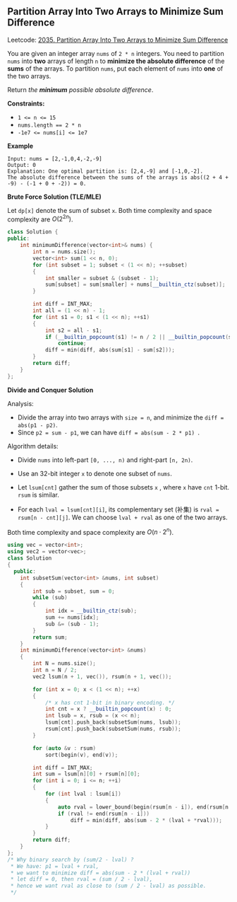 ## Partition Array Into Two Arrays to Minimize Sum Difference

Leetcode: [2035. Partition Array Into Two Arrays to Minimize Sum Difference](https://leetcode.com/problems/partition-array-into-two-arrays-to-minimize-sum-difference/)

You are given an integer array `nums` of `2 * n` integers. You need to partition `nums` into **two** arrays of length `n` to **minimize the absolute difference** of the **sums** of the arrays. To partition `nums`, put each element of `nums` into **one** of the two arrays.

Return *the **minimum** possible absolute difference*.

**Constraints:**

- `1 <= n <= 15`
- `nums.length == 2 * n`
- `-1e7 <= nums[i] <= 1e7`

**Example**

```
Input: nums = [2,-1,0,4,-2,-9]
Output: 0
Explanation: One optimal partition is: [2,4,-9] and [-1,0,-2].
The absolute difference between the sums of the arrays is abs((2 + 4 + -9) - (-1 + 0 + -2)) = 0.
```



**Brute Force Solution (TLE/MLE)**

Let `dp[x]` denote the sum of subset `x`. Both time complexity and space complexity are $O(2^{2n})$.

```cpp
class Solution {
public:    
    int minimumDifference(vector<int>& nums) {
        int n = nums.size();
        vector<int> sum(1 << n, 0);
        for (int subset = 1; subset < (1 << n); ++subset)
        {
            int smaller = subset & (subset - 1);
            sum[subset] = sum[smaller] + nums[__builtin_ctz(subset)];
        }

        int diff = INT_MAX;
        int all = (1 << n) - 1;
        for (int s1 = 0; s1 < (1 << n); ++s1)
        {
            int s2 = all - s1;
            if (__builtin_popcount(s1) != n / 2 || __builtin_popcount(s2) != n / 2)
                continue;
            diff = min(diff, abs(sum[s1] - sum[s2]));
        }
        return diff;
    }
};
```



**Divide and Conquer Solution**

Analysis:

- Divide the array into two arrays with `size = n`, and minimize the `diff = abs(p1 - p2)`.
- Since `p2 = sum - p1`, we can have `diff = abs(sum - 2 * p1) `.

Algorithm details:

- Divide `nums` into left-part `[0, ..., n)` and right-part `[n, 2n)`.
- Use an 32-bit integer `x` to denote one subset of `nums`.

- Let `lsum[cnt]` gather the sum of those subsets `x` , where `x` have `cnt` 1-bit. `rsum` is similar.
- For each `lval = lsum[cnt][i]`, its complementary set (补集) is `rval = rsum[n - cnt][j]`. We can choose `lval + rval` as one of the two arrays.

Both time complexity and space complexity are $O(n \cdot 2^n)$.

```cpp
using vec = vector<int>;
using vec2 = vector<vec>;
class Solution
{
  public:
    int subsetSum(vector<int> &nums, int subset)
    {
        int sub = subset, sum = 0;
        while (sub)
        {
            int idx = __builtin_ctz(sub);
            sum += nums[idx];
            sub &= (sub - 1);
        }
        return sum;
    }
    int minimumDifference(vector<int> &nums)
    {
        int N = nums.size();
        int n = N / 2;
        vec2 lsum(n + 1, vec()), rsum(n + 1, vec());

        for (int x = 0; x < (1 << n); ++x)
        {
            /* x has cnt 1-bit in binary encoding. */
            int cnt = x ? __builtin_popcount(x) : 0;
            int lsub = x, rsub = (x << n);
            lsum[cnt].push_back(subsetSum(nums, lsub));
            rsum[cnt].push_back(subsetSum(nums, rsub));
        }

        for (auto &v : rsum)
            sort(begin(v), end(v));

        int diff = INT_MAX;
        int sum = lsum[n][0] + rsum[n][0];
        for (int i = 0; i <= n; ++i)
        {
            for (int lval : lsum[i])
            {
                auto rval = lower_bound(begin(rsum[n - i]), end(rsum[n - i]), sum / 2 - lval);
                if (rval != end(rsum[n - i]))
                    diff = min(diff, abs(sum - 2 * (lval + *rval)));
            }
        }
        return diff;
    }
};
/* Why binary search by (sum/2 - lval) ?
 * We have: p1 = lval + rval, 
 * we want to minimize diff = abs(sum - 2 * (lval + rval))
 * let diff = 0, then rval = (sum / 2 - lval),
 * hence we want rval as close to (sum / 2 - lval) as possible.
 */
```

